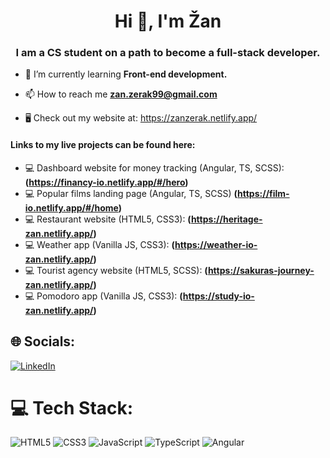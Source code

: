 <h1 align="center">Hi 👋, I'm Žan</h1>
<h3 align="center">I am a CS student on a path to become a full-stack developer.</h3>

- 🌱 I’m currently learning **Front-end development.**

- 📫 How to reach me **zan.zerak99@gmail.com**
- 🖥️ Check out my website at: https://zanzerak.netlify.app/

 <h4>Links to my live projects can be found here:</h4>

 
- 💻 Dashboard website for money tracking (Angular, TS, SCSS): **(https://financy-io.netlify.app/#/hero)**
- 💻 Popular films landing page (Angular, TS, SCSS) **(https://film-io.netlify.app/#/home)**
- 💻 Restaurant website (HTML5, CSS3): **(https://heritage-zan.netlify.app/)**
- 💻 Weather app (Vanilla JS, CSS3): **(https://weather-io-zan.netlify.app/)**
- 💻 Tourist agency website (HTML5, SCSS): **(https://sakuras-journey-zan.netlify.app/)**
- 💻 Pomodoro app (Vanilla JS, CSS3): **(https://study-io-zan.netlify.app/)**


## 🌐 Socials:
[![LinkedIn](https://img.shields.io/badge/LinkedIn-%230077B5.svg?logo=linkedin&logoColor=white)](https://www.linkedin.com/in/zanzerak/) 

# 💻 Tech Stack:
![HTML5](https://img.shields.io/badge/html5-%23E34F26.svg?style=for-the-badge&logo=html5&logoColor=white) ![CSS3](https://img.shields.io/badge/css3-%231572B6.svg?style=for-the-badge&logo=css3&logoColor=white) ![JavaScript](https://img.shields.io/badge/javascript-%23323330.svg?style=for-the-badge&logo=javascript&logoColor=%23F7DF1E) ![TypeScript](https://img.shields.io/badge/typescript-%23007ACC.svg?style=for-the-badge&logo=typescript&logoColor=white) ![Angular](https://img.shields.io/badge/angular-%23DD0031.svg?style=for-the-badge&logo=angular&logoColor=white)



